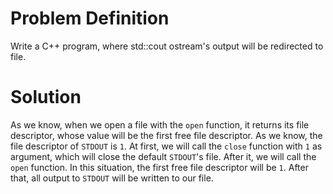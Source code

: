 # Problem Definition
Write a C++ program, where std::cout ostream's output will be redirected to file.

# Solution
As we know, when we open a file with the `open` function, it returns its file descriptor, whose value will be the first free file descriptor. As we know, the file descriptor of `STDOUT` is `1`. At first, we will call the `close` function with `1` as argument, which will close the default `STDOUT`'s file. After it, we will call the `open` function. In this situation, the first free file descriptor will be `1`. After that, all output to `STDOUT` will be written to our file.
